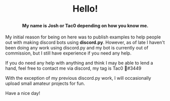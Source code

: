 # <p align="center">Hello!</p> 
#### <p align="center">My name is Josh or Tac0 depending on how you know me.</p>  

My initial reason for being on here was to publish examples to help people out with making discord bots using **discord.py**. However, as of late I haven't been doing any work using discord.py and my bot is currently out of commission, but I still have experience if you need any help.

If you do need any help with anything and think I may be able to lend a hand, feel free to contact me via discord, my tag is Tac0 💚#3449

With the exception of my previous discord.py work, I will occasionally upload small amateur projects for fun.

Have a nice day!

